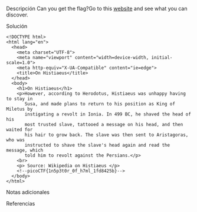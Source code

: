 Descripción
	Can you get the flag?Go to this [website](http://saturn.picoctf.net:49792/) and see what you can discover.
	
Solución
	
	
	<!DOCTYPE html>
	<html lang="en">
	  <head>
	    <meta charset="UTF-8">
	    <meta name="viewport" content="width=device-width, initial-scale=1.0">
	    <meta http-equiv="X-UA-Compatible" content="ie=edge">
	    <title>On Histiaeus</title>
	  </head>
	  <body>
	    <h1>On Histiaeus</h1>
	    <p>However, according to Herodotus, Histiaeus was unhappy having to stay in
	       Susa, and made plans to return to his position as King of Miletus by 
	       instigating a revolt in Ionia. In 499 BC, he shaved the head of his 
	       most trusted slave, tattooed a message on his head, and then waited for 
	       his hair to grow back. The slave was then sent to Aristagoras, who was 
	       instructed to shave the slave's head again and read the message, which 
	       told him to revolt against the Persians.</p>
	    <br>
	    <p> Source: Wikipedia on Histiaeus </p>
		<!--picoCTF{1n5p3t0r_0f_h7ml_1fd8425b}-->
	  </body>
	</html>

	
Notas adicionales
	
	
Referencias
	
	